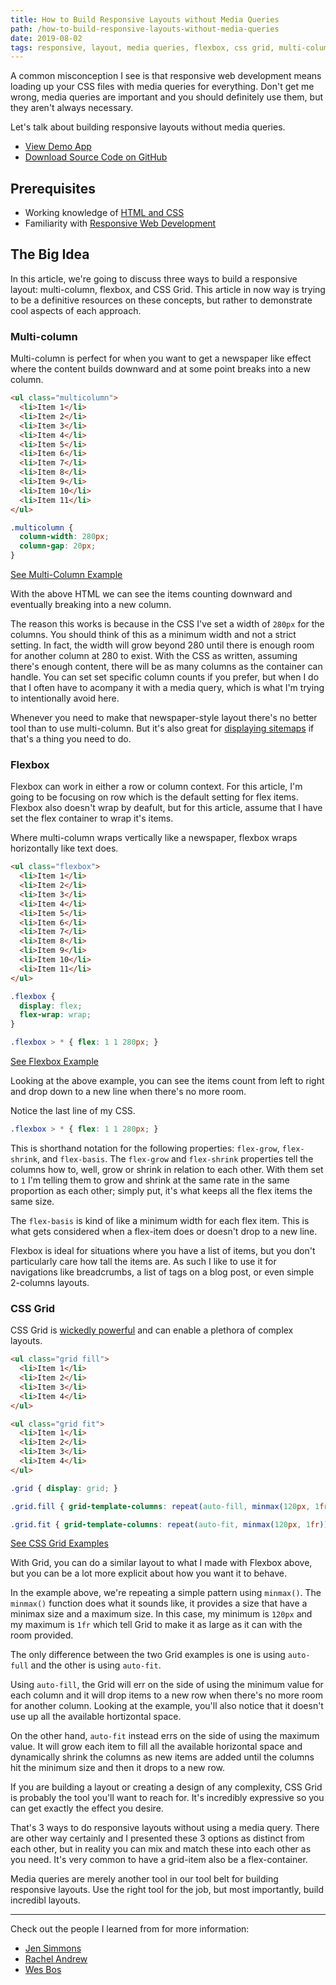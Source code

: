 ```yaml
---
title: How to Build Responsive Layouts without Media Queries
path: /how-to-build-responsive-layouts-without-media-queries
date: 2019-08-02
tags: responsive, layout, media queries, flexbox, css grid, multi-column, css
---
```


A common misconception I see is that responsive web development means loading up your CSS files with media queries for everything. Don't get me wrong, media queries are important and you should definitely use them, but they aren't always necessary.

Let's talk about building responsive layouts without media queries.

* [View Demo App](https://inglorious-paper.glitch.me/)
* [Download Source Code on GitHub]()

## Prerequisites

* Working knowledge of [HTML and CSS](https://internetingishard.com/html-and-css/)
* Familiarity with [Responsive Web Development](https://www.smashingmagazine.com/2011/01/guidelines-for-responsive-web-design/)

## The Big Idea

In this article, we're going to discuss three ways to build a responsive layout: multi-column, flexbox, and CSS Grid. This article in now way is trying to be a definitive resources on these concepts, but rather to demonstrate cool aspects of each approach.

### Multi-column

Multi-column is perfect for when you want to get a newspaper like effect where the content builds downward and at some point breaks into a new column.

```html
<ul class="multicolumn">
  <li>Item 1</li>
  <li>Item 2</li>
  <li>Item 3</li>
  <li>Item 4</li>
  <li>Item 5</li>
  <li>Item 6</li>
  <li>Item 7</li>
  <li>Item 8</li>
  <li>Item 9</li>
  <li>Item 10</li>
  <li>Item 11</li>
</ul>
```

```css
.multicolumn {
  column-width: 280px;
  column-gap: 20px;
}
```
[See Multi-Column Example](https://inglorious-paper.glitch.me/#multi-column)

With the above HTML we can see the items counting downward and eventually breaking into a new column.

The reason this works is because in the CSS I've set a width of `280px` for the columns. You should think of this as a minimum width and not a strict setting. In fact, the width will grow beyond 280 until there is enough room for another column at 280 to exist. With the CSS as written, assuming there's enough content, there will be as many columns as the container can handle. You can set set specific column counts if you prefer, but when I do that I often have to acompany it with a media query, which is what I'm trying to intentionally avoid here.

Whenever you need to make that newspaper-style layout there's no better tool than to use multi-column. But it's also great for [displaying sitemaps](https://www.simpleviewinc.com/sitemap/) if that's a thing you need to do.

### Flexbox

Flexbox can work in either a row or column context. For this article, I'm going to be focusing on row which is the default setting for flex items. Flexbox also doesn't wrap by deafult, but for this article, assume that I have set the flex container to wrap it's items.

Where multi-column wraps vertically like a newspaper, flexbox wraps horizontally like text does.

```html
<ul class="flexbox">
  <li>Item 1</li>
  <li>Item 2</li>
  <li>Item 3</li>
  <li>Item 4</li>
  <li>Item 5</li>
  <li>Item 6</li>
  <li>Item 7</li>
  <li>Item 8</li>
  <li>Item 9</li>
  <li>Item 10</li>
  <li>Item 11</li>
</ul>
```

```css
.flexbox {
  display: flex;
  flex-wrap: wrap;
}

.flexbox > * { flex: 1 1 280px; }
```
[See Flexbox Example](https://inglorious-paper.glitch.me/#flexbox)

Looking at the above example, you can see the items count from left to right and drop down to a new line when there's no more room.

Notice the last line of my CSS.

```css
.flexbox > * { flex: 1 1 280px; }
```

This is shorthand notation for the following properties: `flex-grow`, `flex-shrink`, and `flex-basis`. The `flex-grow` and `flex-shrink` properties tell the columns how to, well, grow or shrink in relation to each other. With them set to `1` I'm telling them to grow and shrink at the same rate in the same proportion as each other; simply put, it's what keeps all the flex items the same size.

The `flex-basis` is kind of like a minimum width for each flex item. This is what gets considered when a flex-item does or doesn't drop to a new line.

Flexbox is ideal for situations where you have a list of items, but you don't particularly care how tall the items are. As such I like to use it for navigations like breadcrumbs, a list of tags on a blog post, or even simple 2-columns layouts.

### CSS Grid

CSS Grid is [wickedly powerful](/write-better-code-with-css-grid) and can enable a plethora of complex layouts.

```html
<ul class="grid fill">
  <li>Item 1</li>
  <li>Item 2</li>
  <li>Item 3</li>
  <li>Item 4</li>
</ul>

<ul class="grid fit">
  <li>Item 1</li>
  <li>Item 2</li>
  <li>Item 3</li>
  <li>Item 4</li>
</ul>
```

```css
.grid { display: grid; }

.grid.fill { grid-template-columns: repeat(auto-fill, minmax(120px, 1fr)); }

.grid.fit { grid-template-columns: repeat(auto-fit, minmax(120px, 1fr)); }
```
[See CSS Grid Examples](https://inglorious-paper.glitch.me/#grid)

With Grid, you can do a similar layout to what I made with Flexbox above, but you can be a lot more explicit about how you want it to behave.

In the example above, we're repeating a simple pattern using `minmax()`. The `minmax()` function does what it sounds like, it provides a size that have a minimax size and a maximum size. In this case, my minimum is `120px` and my maximum is `1fr` which tell Grid to make it as large as it can with the room provided.

The only difference between the two Grid examples is one is using `auto-full` and the other is using `auto-fit`.

Using `auto-fill`, the Grid will err on the side of using the minimum value for each column and it will drop items to a new row when there's no more room for another column. Looking at the example, you'll also notice that it doesn't use up all the available hortizontal space.

On the other hand, `auto-fit` instead errs on the side of using the maximum value. It will grow each item to fill all the available horizontal space and dynamically shrink the columns as new items are added until the columns hit the minimum size and then it drops to a new row.

If you are building a layout or creating a design of any complexity, CSS Grid is probably the tool you'll want to reach for. It's incredibly expressive so you can get exactly the effect you desire.

That's 3 ways to do responsive layouts without using a media query. There are other way certainly and I presented these 3 options as distinct from each other, but in reality you can mix and match these into each other as you need. It's very common to have a grid-item also be a flex-container.

Media queries are merely another tool in our tool belt for building responsive layouts. Use the right tool for the job, but most importantly, build incredibl layouts.

---

Check out the people I learned from for more information:

* [Jen Simmons](https://www.youtube.com/channel/UC7TizprGknbDalbHplROtag)
* [Rachel Andrew](https://gridbyexample.com/)
* [Wes Bos](https://www.youtube.com/playlist?list=PLu8EoSxDXHP5CIFvt9-ze3IngcdAc2xKG)
